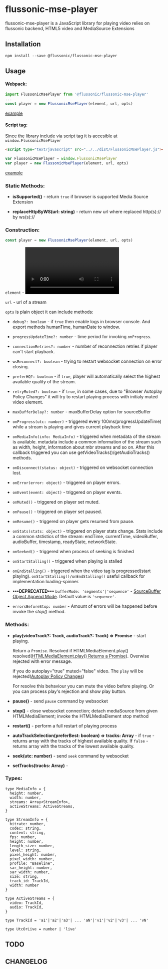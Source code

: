 # flussonic-mse-player

flussonic-mse-player is a JavaScript library for playing video relies on flussonic backend, HTML5 video and MediaSource Extensions


## Installation

```
npm install --save @flussonic/flussonic-mse-player
```

## Usage

#### Webpack:

```javascript
import FlussonicMsePlayer from '@flussonic/flussonic-mse-player'
...
const player = new FlussonicMsePlayer(element, url, opts)
```

[example](https://github.com/flussonic/mse-player/tree/master/examples/simple)

#### Script tag:

Since the library include via script tag it is accesible at `window.FlussonicMsePlayer`

```html
<script type="text/javascript" src="../../dist/FlussonicMsePlayer.js"></script>
```

```javascript
var FlussonicMsePlayer = window.FlussonicMsePlayer
var player = new FlussonicMsePlayer(element, url, opts)
```

[example](https://github.com/flussonic/mse-player/tree/master/examples/scripttag)

### Static Methods:

- **isSupported()** - return `true` if browser is supported Media Source Extension

-  **replaceHttpByWS(url: string)** - return new url where replaced http(s):// by ws(s)://

### Construction:

```javascript
const player = new FlussonicMsePlayer(element, url, opts)
```

`element` - <video> DOM element

`url` - url of a stream

`opts` is plain object it can include methods:

  - `debug?: boolean` - if `true` then enable logs in browser console. And export methods humanTime, humanDate to window.

  - `progressUpdateTime?: number` - time period for invoking `onProgress`.

  - `connectionRetries?: number` - number of reconnection retries if player can't start playback.

  - `wsReconnect?: boolean` - trying to restart websocket connection on error closing.

  - `preferHQ?: boolean` - if `true`, player will automatically select the highest available quality of the stream.

  - `retryMuted?: boolean` - if `true`, in some cases, due to "Browser Autoplay Policy Changes" it will try to restart playing process with initialy muted video element.

  - `maxBufferDelay?: number` - maxBufferDelay option for sourceBuffer

  - `onProgress(utc: number)` - triggered every 100ms(progressUpdateTime) while a stream is playing and gives current playback time

  - `onMediaInfo(info: MediaInfo)` - triggered when metadata of the stream is available. metadata include a common information of the stream such as width, height, information about mbr streams and so on. After this callback triggered you can use getVideoTracks()/getAudioTracks() methods.

  - `onDisconnect(status: object)` - triggered on websocket connection lost.

  - `onError(error: object)` - triggered on player errors.

  - `onEvent(event: object)` - triggered on player events.

  - `onMuted()` - triggered on player set muted.

  - `onPause()` - triggered on player set paused.

  - `onResume()` - triggered on player gets resumed from pause.

  - `onStats(stats: object)` - triggered on player stats change. Stats include a common ststistics of the stream: endTime, currentTime, videoBuffer, audioBuffer, timestamp, readyState, networkState.

  - `onSeeked()` - triggered when process of seeking is finished

  - `onStartStalling()` - triggered when playing is stalled
  - `onEndStalling()` - triggered when the video tag is progressed(start playing). `onStartStalling()/onEndStalling()` useful callback for implementation loading-spinner.

  - **•••DEPRECATED•••** `bufferMode: 'segments'|'sequence'` - [SourceBuffer Object Append Mode](https://www.w3.org/TR/media-source/#h-sourcebuffer). Default value is `'sequence'`.

  - `errorsBeforeStop: number` - Amount of errors will be happened before invoke the *stop()* method.

### Methods:

- **play(videoTrack?: Track, audioTrack?: Track) => Promise<any>** - start playing.

  Return a `Promise`. Resolved if HTMLMediaElement.play() resolved([HTMLMediaElement.play() Returns a Promise](https://developers.google.com/web/updates/2016/03/play-returns-promise)). Overwise rejected with error message.

  if you do autoplay="true" muted="false" video. The `play` will be rejected([Autoplay Policy Changes](https://developers.google.com/web/updates/2017/09/autoplay-policy-changes))

  For resolve this behaviour you can mute the video before playing. Or you can process play's rejection and show play button.

- **pause()** - send `pause` command by websocket

- **stop()** - close websocket connection; detach mediaSource from given HTMLMediaElement; invoke the HTMLMediaElement stop method

- **restart()** - perform a full restart of playing process

- **autoTrackSelection(preferBest: boolean) => tracks: Array<TrackId>** - if `true` - returns array with the tracks of highest available quality. If `false` - returns array with the tracks of the lowest available quality.

- **seek(utc: number)** - send `seek` command by websocket

- **setTracks(tracks: Array<TrackId>)** -

### Types:

```flow
type MediaInfo = {
  height: number,
  width: number,
  streams: Array<StreamInfo>,
  activeStreams: ActiveStreams,
}

type StreamInfo = {
  bitrate: number,
  codec: string,
  content: string,
  fps: number,
  height: number,
  length_size: number,
  level: string,
  pixel_height: number,
  pixel_width: number,
  profile: "Baseline",
  sar_height: number,
  sar_width: number,
  size: string,
  track_id: TrackId,
  width: number
}

type ActiveStreams = {
  video: TrackId,
  audio: TrackId,
}

type TrackId = 'a1'|'a2'|'a3'| ... 'aN'|'v1'|'v2'|'v3'| ... 'vN'

type UtcOrLive = number | 'live'

```

## TODO



## CHANGELOG
